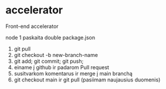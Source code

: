 # accelerator

Front-end accelerator

node 1 paskaita double package.json

1. git pull
2. git checkout -b new-branch-name
3. git add; git commit; git push;
4. einame į github ir padarom Pull request
5. susitvarkom komentarus ir merge į main branchą
6. git checkout main ir git pull (pasiimam naujausius duomenis)
